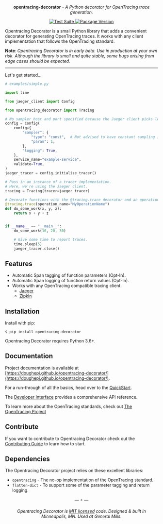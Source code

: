 <p align="center"><strong>opentracing-decorator</strong> <em>- A Python decorator for OpenTracing trace generation.</em></p>

<p align="center">
<a href="https://github.com/doughepi/opentracing-decorator/actions">
    <img src="https://github.com/doughepi/opentracing-decorator/workflows/Test%20Suite/badge.svg" alt="Test Suite">
</a>
<a href="https://pypi.org/project/opentracing-decorator/">
    <img src="https://badge.fury.io/py/opentracing-decorator.svg" alt="Package Version">
</a>
</p>

Opentracing Decorator is a small Python library that adds a convenient
decorator for generating OpenTracing traces. It works with any client
implementation that follows the OpenTracing standard.

**Note**: _Opentracing Decorator is in early beta. Use in production at your own risk. Although the library is small and quite stable, some bugs arising from edge cases should be expected._

---

Let's get started...

```python
# examples/simple.py

import time

from jaeger_client import Config

from opentracing_decorator import Tracing

# No sampler host and port specified because the Jaeger client picks localhost:6831 by default.
config = Config(
    config={
        "sampler": {
            "type": "const",  # Not advised to have constant sampling in production.
            "param": 1,
        },
        "logging": True,
    },
    service_name="example-service",
    validate=True,
)
jaeger_tracer = config.initialize_tracer()

# Pass in an instance of a tracer implementation.
# Here, we're using the Jaeger client.
tracing = Tracing(tracer=jaeger_tracer)

# Decorate functions with the @tracing.trace decorator and an operation_name.
@tracing.trace(operation_name="MyOperationName")
def do_some_work(x, y, z):
    return x + y + z


if __name__ == "__main__":
    do_some_work(10, 20, 30)

    # Give some time to report traces.
    time.sleep(5)
    jaeger_tracer.close()
```

## Features

- Automatic Span tagging of function parameters (Opt-In).
- Automatic Span logging of function return values (Opt-In).
- Works with any OpenTracing compatible tracing client.
  - [Jaeger](https://www.jaegertracing.io/)
  - [Zipkin](https://zipkin.io/)

## Installation

Install with pip:

```shell
$ pip install opentracing-decorator
```

Opentracing Decorator requires Python 3.6+.

## Documentation

Project documentation is available at [https://doughepi.github.io/opentracing-decorator/](https://doughepi.github.io/opentracing-decorator/).

For a run-through of all the basics, head over to the [QuickStart](https://doughepi.github.io/opentracing-decorator/quickstart/).

The [Developer Interface](https://doughepi.github.io/opentracing-decorator/api/) provides a comprehensive API reference.

To learn more about the OpenTracing standards, check out [The OpenTracing Project](https://opentracing.io/)

## Contribute

If you want to contribute to Opentracing Decorator check out the [Contributing Guide](https://opentracing.io/contributing/) to learn how to start.

## Dependencies

The Opentracing Decorator project relies on these excellent libraries:

- `opentracing` - The no-op implementation of the OpenTracing standard.
- `flatten-dict` - To support some of the parameter tagging and return logging.

<p align="center">&mdash; ⭐️ &mdash;</p>
<p align="center"><i>Opentracing Decorator is <a href="https://github.com/doughepi/opentracing-decorator/blob/main/LICENSE">MIT licensed</a> code. Designed & built in Minneapolis, MN. Used at General Mills.</i></p>
